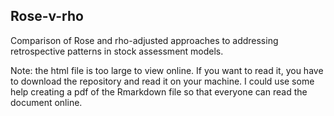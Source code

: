 ## Rose-v-rho
Comparison of Rose and rho-adjusted approaches to addressing retrospective patterns in stock assessment models.

Note: the html file is too large to view online. If you want to read it, you have to download the repository and read it on your machine. I could use some help creating a pdf of the Rmarkdown file so that everyone can read the document online.

